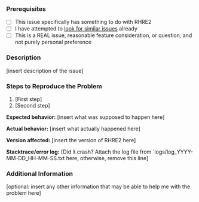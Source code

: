 ### Prerequisites
* [ ] This issue specifically has something to do with RHRE2
* [ ] I have attempted to [look for similar issues](https://github.com/chrislo27/RhythmHeavenRemixEditor/issues?utf8=%E2%9C%93&q=is%3Aissue)
already
* [ ] This is a REAL issue, reasonable feature consideration, or question, and not purely personal preference

### Description
[insert description of the issue]

### Steps to Reproduce the Problem
1. [First step]
2. [Second step]


**Expected behavior:** [insert what was supposed to happen here]

**Actual behavior:** [insert what actually happened here]

**Version affected:** [insert the version of RHRE2 here]

**Stacktrace/error log:** [Did it crash? Attach the log file from `logs/log_YYYY-MM-DD_HH-MM-SS.txt here, otherwise, remove this line]

### Additional Information
[optional: insert any other information that may be able to help me with the problem here]
